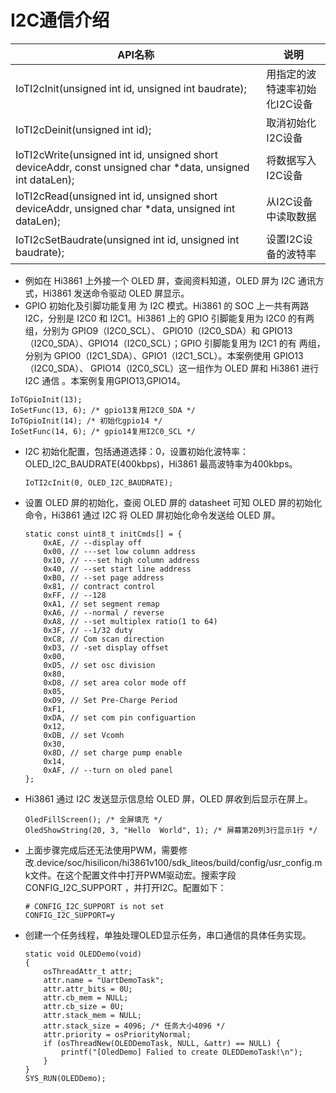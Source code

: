 # I2C通信介绍<a name="ZH-CN_TOPIC_0000001130176841"></a>
| API名称                                                      | 说明                          |
| ------------------------------------------------------------ | ----------------------------- |
| IoTI2cInit(unsigned int id, unsigned int baudrate);         | 用指定的波特速率初始化I2C设备 |
| IoTI2cDeinit(unsigned int id);                               | 取消初始化I2C设备             |
| IoTI2cWrite(unsigned int id, unsigned short deviceAddr, const unsigned char *data, unsigned int dataLen); | 将数据写入I2C设备             |
| IoTI2cRead(unsigned int id, unsigned short deviceAddr, unsigned char *data, unsigned int dataLen); | 从I2C设备中读取数据           |
| IoTI2cSetBaudrate(unsigned int id, unsigned int baudrate);   | 设置I2C设备的波特率           |


-    例如在 Hi3861 上外接一个 OLED 屏，查阅资料知道，OLED 屏为 I2C 通讯方式，Hi3861 发送命令驱动 OLED 屏显示。
-    GPIO 初始化及引脚功能复用 为 I2C 模式。Hi3861 的 SOC 上一共有两路 I2C，分别是 I2C0 和 I2C1。Hi3861 上的 GPIO 引脚能复用为 I2C0 的有两组，分别为 GPIO9（I2C0_SCL）、 GPIO10（I2C0_SDA）和 GPIO13（I2C0_SDA）、GPIO14（I2C0_SCL）；GPIO 引脚能复用为 I2C1 的有 两组，分别为 GPIO0（I2C1_SDA）、GPIO1（I2C1_SCL）。本案例使用 GPIO13（I2C0_SDA）、 GPIO14（I2C0_SCL）这一组作为 OLED 屏和 Hi3861 进行 I2C 通信 。本案例复用GPIO13,GPIO14。
```
IoTGpioInit(13); 
IoSetFunc(13, 6); /* gpio13复用I2C0_SDA */
IoTGpioInit(14); /* 初始化gpio14 */
IoSetFunc(14, 6); /* gpio14复用I2C0_SCL */
 ```

-   I2C 初始化配置，包括通道选择：0，设置初始化波特率：OLED_I2C_BAUDRATE(400kbps)，Hi3861 最高波特率为400kbps。
    ```
    IoTI2cInit(0, OLED_I2C_BAUDRATE);
    ```

-   设置 OLED 屏的初始化，查阅 OLED 屏的 datasheet 可知 OLED 屏的初始化命令，Hi3861 通过 I2C 将 OLED 屏初始化命令发送给 OLED 屏。
    ```
    static const uint8_t initCmds[] = {
        0xAE, // --display off
        0x00, // ---set low column address
        0x10, // ---set high column address
        0x40, // --set start line address
        0xB0, // --set page address
        0x81, // contract control
        0xFF, // --128
        0xA1, // set segment remap
        0xA6, // --normal / reverse
        0xA8, // --set multiplex ratio(1 to 64)
        0x3F, // --1/32 duty
        0xC8, // Com scan direction
        0xD3, // -set display offset
        0x00,
        0xD5, // set osc division
        0x80,
        0xD8, // set area color mode off
        0x05,
        0xD9, // Set Pre-Charge Period
        0xF1,
        0xDA, // set com pin configuartion
        0x12,
        0xDB, // set Vcomh
        0x30,
        0x8D, // set charge pump enable
        0x14,
        0xAF, // --turn on oled panel
    };
    ```

-   Hi3861 通过 I2C 发送显示信息给 OLED 屏，OLED 屏收到后显示在屏上。
    ```
    OledFillScreen(); /* 全屏填充 */
    OledShowString(20, 3, "Hello  World", 1); /* 屏幕第20列3行显示1行 */
    ```

-   上面步骤完成后还无法使用PWM，需要修改.device/soc/hisilicon/hi3861v100/sdk_liteos/build/config/usr_config.mk文件。在这个配置文件中打开PWM驱动宏。搜索字段CONFIG_I2C_SUPPORT ，并打开I2C。配置如下：
    ```
    # CONFIG_I2C_SUPPORT is not set
    CONFIG_I2C_SUPPORT=y
    ```

-   创建一个任务线程，单独处理OLED显示任务，串口通信的具体任务实现。
    ```
    static void OLEDDemo(void)
    {
        osThreadAttr_t attr;
        attr.name = "UartDemoTask";
        attr.attr_bits = 0U;
        attr.cb_mem = NULL;
        attr.cb_size = 0U;
        attr.stack_mem = NULL;
        attr.stack_size = 4096; /* 任务大小4096 */
        attr.priority = osPriorityNormal;
        if (osThreadNew(OLEDDemoTask, NULL, &attr) == NULL) {
            printf("[OledDemo] Falied to create OLEDDemoTask!\n");
        }
    }
    SYS_RUN(OLEDDemo);
    ```
